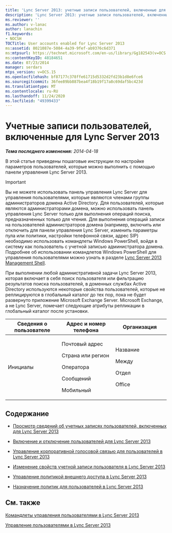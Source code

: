 ```yaml
---
title: 'Lync Server 2013: учетные записи пользователей, включенные для Lync Server'
description: 'Lync Server 2013: учетные записи пользователей, включенные для Lync Server.'
ms.reviewer: ''
ms.author: v-lanac
author: lanachin
f1.keywords:
- NOCSH
TOCTitle: User accounts enabled for Lync Server 2013
ms:assetid: 8021087e-5084-4a39-9fef-ab9376c6d371
ms:mtpsurl: https://technet.microsoft.com/en-us/library/Gg182543(v=OCS.15)
ms:contentKeyID: 48184651
ms.date: 07/23/2014
manager: serdars
mtps_version: v=OCS.15
ms.openlocfilehash: bf87177c378ffe61715d5332d2fd23b1d8e6fce6
ms.sourcegitcommit: 36fee89bb887bea4f18b19f17a8c69daf5bc423d
ms.translationtype: MT
ms.contentlocale: ru-RU
ms.lasthandoff: 11/24/2020
ms.locfileid: "49399433"
---
```

# <a name="user-accounts-enabled-for-lync-server-2013"></a>Учетные записи пользователей, включенные для Lync Server 2013

<div data-xmlns="http://www.w3.org/1999/xhtml">

<div class="topic" data-xmlns="http://www.w3.org/1999/xhtml" data-msxsl="urn:schemas-microsoft-com:xslt" data-cs="https://msdn.microsoft.com/">

<div data-asp="https://msdn2.microsoft.com/asp">



</div>

<div id="mainSection">

<div id="mainBody">

<span> </span>

_**Тема последнего изменения:** 2014-04-18_

В этой статье приведены пошаговые инструкции по настройке параметров пользователей, которые можно выполнить с помощью панели управления Lync Server 2013.

<div>


> [!IMPORTANT]  
> Вы не можете использовать панель управления Lync Server для управления пользователями, которые являются членами группы администраторов домена Active Directory. Для пользователей, которые являются администраторами домена, можно использовать панель управления Lync Server только для выполнения операций поиска, предназначенных только для чтения. Для выполнения операций записи на пользователей администраторов домена (например, включить или отключить для панели управления Lync Server, изменить параметры пула или политики, настройки телефонной связи, адрес SIP) необходимо использовать командлеты Windows PowerShell, войдя в систему как пользователь с учетной записью администратора домена. Подробнее об использовании командлетов Windows PowerShell для управления пользователями можно узнать в разделе <A href="lync-server-2013-lync-server-management-shell.md">Lync Server 2013 Management Shell</A>.



</div>

При выполнении любой административной задачи Lync Server 2013, которая включает в себя поиск пользователя или фильтрацию результатов поиска пользователей, в доменных службах Active Directory используются некоторые свойства пользователей, которые не реплицируются в глобальный каталог до тех пор, пока не будет развернуто приложение Microsoft Exchange Server. Microsoft Exchange, а не Lync Server, помечает следующие атрибуты репликации в глобальный каталог после установки.


<table>
<colgroup>
<col style="width: 33%" />
<col style="width: 33%" />
<col style="width: 33%" />
</colgroup>
<thead>
<tr class="header">
<th>Сведения о пользователе</th>
<th>Адрес и номер телефона</th>
<th>Организация</th>
</tr>
</thead>
<tbody>
<tr class="odd">
<td><p>Инициалы</p></td>
<td><p>Почтовый адрес</p>
<p>Страна или регион</p>
<p>Оператора</p>
<p>Сообщений</p>
<p>Мобильный</p></td>
<td><p>Название</p>
<p>Между</p>
<p>Отдел</p>
<p>Office</p></td>
</tr>
</tbody>
</table>


<div>

## <a name="in-this-section"></a>Содержание

  - [Просмотр сведений об учетных записях пользователей, включенных для Lync Server 2013](lync-server-2013-viewing-information-about-user-accounts-enabled-for-lync-server.md)

  - [Включение и отключение пользователей для Lync Server 2013](lync-server-2013-enabling-and-disabling-users-for-lync-server.md)

  - [Управление корпоративной голосовой связью для пользователей в Lync Server 2013](lync-server-2013-managing-enterprise-voice-for-users.md)

  - [Изменение свойств учетной записи пользователя в Lync Server 2013](lync-server-2013-modifying-user-account-properties.md)

  - [Управление политикой внешнего доступа в Lync Server 2013](lync-server-2013-manage-external-access-policy-for-your-organization.md)

  - [Назначение политик для пользователей в Lync Server 2013](lync-server-2013-assigning-per-user-policies.md)

</div>

<div>

## <a name="see-also"></a>См. также


[Командлеты управления пользователями в Lync Server 2013](lync-server-2013-user-management-cmdlets.md)  


[Управление пользователями в Lync Server 2013](lync-server-2013-managing-users-in-lync-server.md)  
  

</div>

</div>

<span> </span>

</div>

</div>

</div>

